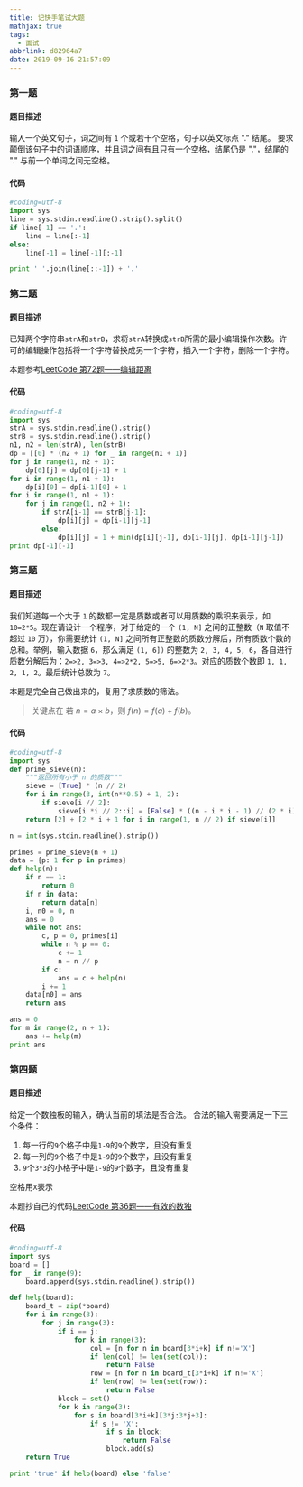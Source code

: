 ```yaml
---
title: 记快手笔试大题
mathjax: true
tags:
  - 面试
abbrlink: d82964a7
date: 2019-09-16 21:57:09
---
```


### 第一题
#### 题目描述
输入一个英文句子，词之间有 `1` 个或若干个空格，句子以英文标点 "." 结尾。
要求颠倒该句子中的词语顺序，并且词之间有且只有一个空格，结尾仍是
"."，结尾的 "." 与前一个单词之间无空格。

#### 代码
```python
#coding=utf-8
import sys
line = sys.stdin.readline().strip().split()
if line[-1] == '.':
    line = line[:-1]
else:
    line[-1] = line[-1][:-1]

print ' '.join(line[::-1]) + '.'
```

### 第二题
#### 题目描述
已知两个字符串`strA`和`strB`，求将`strA`转换成`strB`所需的最小编辑操作次数。许可的编辑操作包括将一个字符替换成另一个字符，插入一个字符，删除一个字符。

本题参考[LeetCode 第72题——编辑距离](https://leetcode-cn.com/problems/edit-distance/)

#### 代码
```python
#coding=utf-8
import sys
strA = sys.stdin.readline().strip()
strB = sys.stdin.readline().strip()
n1, n2 = len(strA), len(strB)
dp = [[0] * (n2 + 1) for _ in range(n1 + 1)]
for j in range(1, n2 + 1):
    dp[0][j] = dp[0][j-1] + 1
for i in range(1, n1 + 1):
    dp[i][0] = dp[i-1][0] + 1
for i in range(1, n1 + 1):
    for j in range(1, n2 + 1):
        if strA[i-1] == strB[j-1]:
            dp[i][j] = dp[i-1][j-1]
        else:
            dp[i][j] = 1 + min(dp[i][j-1], dp[i-1][j], dp[i-1][j-1])
print dp[-1][-1]
```

### 第三题
#### 题目描述
我们知道每一个大于 `1` 的数都一定是质数或者可以用质数的乘积来表示，如
`10=2*5`。现在请设计一个程序，对于给定的一个 `(1, N]` 之间的正整数（`N`
取值不超过 `10` 万），你需要统计 `(1, N]`
之间所有正整数的质数分解后，所有质数个数的总和。举例，输入数据
`6`，那么满足 `(1, 6])` 的整数为 `2, 3, 4, 5,
6`，各自进行质数分解后为：`2=>2, 3=>3, 4=>2*2, 5=>5,
6=>2*3`。对应的质数个数即 `1, 1, 2, 1, 2`。最后统计总数为 `7`。

本题是完全自己做出来的，复用了求质数的筛法。
> 关键点在 若 $n = a\times b$，则 $f(n) = f(a)+f(b)$。

#### 代码
```python
#coding=utf-8
import sys
def prime_sieve(n):
    """返回所有小于 n 的质数"""
    sieve = [True] * (n // 2)
    for i in range(3, int(n**0.5) + 1, 2):
        if sieve[i // 2]:
            sieve[i *i // 2::i] = [False] * ((n - i * i - 1) // (2 * i) + 1)
    return [2] + [2 * i + 1 for i in range(1, n // 2) if sieve[i]]

n = int(sys.stdin.readline().strip())

primes = prime_sieve(n + 1)
data = {p: 1 for p in primes}
def help(n):
    if n == 1:
        return 0
    if n in data:
        return data[n]
    i, n0 = 0, n
    ans = 0
    while not ans:
        c, p = 0, primes[i]
        while n % p == 0:
            c += 1
            n = n // p
        if c:
            ans = c + help(n)
        i += 1
    data[n0] = ans
    return ans

ans = 0
for m in range(2, n + 1):
    ans += help(m)
print ans
```

### 第四题
#### 题目描述
给定一个数独板的输入，确认当前的填法是否合法。
合法的输入需要满足一下三个条件：
1. 每一行的`9`个格子中是`1-9`的`9`个数字，且没有重复
2. 每一列的`9`个格子中是`1-9`的`9`个数字，且没有重复
3. `9`个`3*3`的小格子中是`1-9`的`9`个数字，且没有重复

空格用`X`表示


本题抄自己的代码[LeetCode 第36题——有效的数独](https://leetcode-cn.com/problems/valid-sudoku/)
#### 代码
```python
#coding=utf-8
import sys
board = []
for _ in range(9):
    board.append(sys.stdin.readline().strip())

def help(board):
    board_t = zip(*board)
    for i in range(3):
        for j in range(3):
            if i == j:
                for k in range(3):
                    col = [n for n in board[3*i+k] if n!='X']
                    if len(col) != len(set(col)):
                        return False
                    row = [n for n in board_t[3*i+k] if n!='X']
                    if len(row) != len(set(row)):
                        return False
            block = set()
            for k in range(3):
                for s in board[3*i+k][3*j:3*j+3]:
                    if s != 'X':
                        if s in block:
                            return False
                        block.add(s)
    return True

print 'true' if help(board) else 'false'
```
